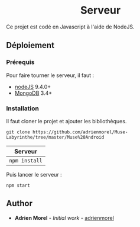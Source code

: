 <h1 align="center">
​    Serveur
</h1>

Ce projet est codé en Javascript à l'aide de NodeJS.

## Déploiement

### Prérequis

Pour faire tourner le serveur, il faut :

- [nodeJS](http://nodejs.org/) 9.4.0+
- [MongoDB](https://www.mongodb.com/) 3.4+

### Installation

Il faut cloner le projet et ajouter les bibliothèques.

```shell
git clone https://github.com/adrienmorel/Muse-Labyrinthe/tree/master/Muse%20Android
```

|     Serveur     | 
| :-----------: | 
| `npm install` | 

Puis lancer le serveur :

 `npm start` 


## Author

- **Adrien Morel** - *Initial work* - [adrienmorel](https://github.com/adrienmorel)

